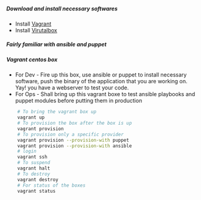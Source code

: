 ##### Download and install necessary softwares
- Install [Vagrant](https://www.vagrantup.com/)
- Install [Virutalbox](https://www.virtualbox.org/)

##### Fairly familiar with ansible and puppet

##### Vagrant centos box

- For Dev - Fire up this box, use ansible or puppet to install necessary software, push the binary of the application that you are working on. Yay! you have a webserver to test your code.
- For Ops - Shall bring up this vagrant boxe to test ansible playbooks and puppet modules before putting them in production

```sh
	# To bring the vagrant box up
	vagrant up
	# To provision the box after the box is up
	vagrant provision
	# To provision only a specific provider
	vagrant provision --provision-with puppet
	vagrant provision --provision-with ansible
	# login
	vagrant ssh
	# To suspend
	vagrant halt
	# To destroy 
	vagrant destroy
	# For status of the boxes
	vagrant status
```